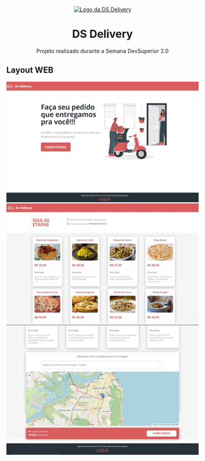 <p align="center">
  <a href="https://felipequeiroz-sds2.netlify.app/">
    <img src="https://github.com/FelipeQq/assets/blob/main/logo." height="150" width="175" alt="Logo da DS Delivery" />
  </a>
</p>

<h1 align="center">DS Delivery</h1>
<p align="center">Projeto realizado durante a Semana DevSuperior 2.0</p>


## Layout WEB
![Web 1](https://github.com/FelipeQq/assets/blob/main/Tela1.jpg)
![Web 2](https://github.com/FelipeQq/assets/blob/main/Tela2.jpg)
![Web 3](https://github.com/FelipeQq/assets/blob/main/Tela3.jpg)
